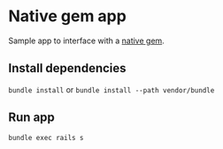 # Native gem app

Sample app to interface with a [native gem](https://gitlab.com/rubenochiavone/native-gem).

## Install dependencies

`bundle install` or `bundle install --path vendor/bundle`

## Run app

`bundle exec rails s`
